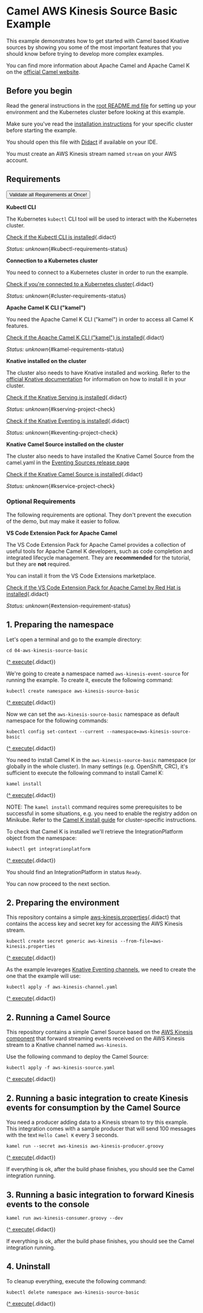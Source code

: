 # Camel AWS Kinesis Source Basic Example

This example demonstrates how to get started with Camel based Knative sources by showing you some of the most important
features that you should know before trying to develop more complex examples.

You can find more information about Apache Camel and Apache Camel K on the [official Camel website](https://camel.apache.org).

## Before you begin

Read the general instructions in the [root README.md file](../README.md) for setting up your environment and the Kubernetes cluster before looking at this example.

Make sure you've read the [installation instructions](https://camel.apache.org/camel-k/latest/installation/installation.html) for your specific
cluster before starting the example.

You should open this file with [Didact](https://marketplace.visualstudio.com/items?itemName=redhat.vscode-didact) if available on your IDE.

You must create an AWS Kinesis stream named `stream` on your AWS account.

## Requirements

<a href='didact://?commandId=vscode.didact.validateAllRequirements' title='Validate all requirements!'><button>Validate all Requirements at Once!</button></a>

**Kubectl CLI**

The Kubernetes `kubectl` CLI tool will be used to interact with the Kubernetes cluster.

[Check if the Kubectl CLI is installed](didact://?commandId=vscode.didact.cliCommandSuccessful&text=kubectl-requirements-status$$kubectl%20help&completion=Checked%20kubectl%20tool%20availability "Tests to see if `kubectl help` returns a 0 return code"){.didact}

*Status: unknown*{#kubectl-requirements-status}

**Connection to a Kubernetes cluster**

You need to connect to a Kubernetes cluster in order to run the example.

[Check if you're connected to a Kubernetes cluster](didact://?commandId=vscode.didact.cliCommandSuccessful&text=cluster-requirements-status$$kubectl%20get%20pod&completion=Checked%20Kubernetes%20connection "Tests to see if `kubectl get pod` returns a 0 return code"){.didact}

*Status: unknown*{#cluster-requirements-status}

**Apache Camel K CLI ("kamel")**

You need the Apache Camel K CLI ("kamel") in order to access all Camel K features.

[Check if the Apache Camel K CLI ("kamel") is installed](didact://?commandId=vscode.didact.requirementCheck&text=kamel-requirements-status$$kamel%20version$$Camel%20K%20Client&completion=Checked%20if%20Camel%20K%20CLI%20is%20available%20on%20this%20system. "Tests to see if `kamel version` returns a result"){.didact}

*Status: unknown*{#kamel-requirements-status}

**Knative installed on the cluster**

The cluster also needs to have Knative installed and working. Refer to the [official Knative documentation](https://knative.dev/docs/install/) for information on how to install it in your cluster.

[Check if the Knative Serving is installed](didact://?commandId=vscode.didact.requirementCheck&text=kserving-project-check$$kubectl%20api-resources%20--api-group=serving.knative.dev$$kservice%2Cksvc&completion=Verified%20Knative%20services%20installation. "Verifies if Knative Serving is installed"){.didact}

*Status: unknown*{#kserving-project-check}

[Check if the Knative Eventing is installed](didact://?commandId=vscode.didact.requirementCheck&text=keventing-project-check$$kubectl%20api-resources%20--api-group=messaging.knative.dev$$inmemorychannels&completion=Verified%20Knative%20eventing%20services%20installation. "Verifies if Knative Eventing is installed"){.didact}

*Status: unknown*{#keventing-project-check}

**Knative Camel Source installed on the cluster**

The cluster also needs to have installed the Knative Camel Source from the camel.yaml in the [Eventing Sources release page](https://github.com/knative/eventing-contrib/releases)

[Check if the Knative Camel Source is installed](didact://?commandId=vscode.didact.requirementCheck&text=kservice-project-check$$kubectl%20api-resources%20--api-group=sources.knative.dev$$camelsources&completion=Verified%20Knative%20Camel%20Source%20installation. "Verifies if Knative Camel Source is installed"){.didact}

*Status: unknown*{#kservice-project-check}

### Optional Requirements

The following requirements are optional. They don't prevent the execution of the demo, but may make it easier to follow.

**VS Code Extension Pack for Apache Camel**

The VS Code Extension Pack for Apache Camel provides a collection of useful tools for Apache Camel K developers,
such as code completion and integrated lifecycle management. They are **recommended** for the tutorial, but they are **not**
required.

You can install it from the VS Code Extensions marketplace.

[Check if the VS Code Extension Pack for Apache Camel by Red Hat is installed](didact://?commandId=vscode.didact.extensionRequirementCheck&text=extension-requirement-status$$redhat.apache-camel-extension-pack&completion=Camel%20extension%20pack%20is%20available%20on%20this%20system. "Checks the VS Code workspace to make sure the extension pack is installed"){.didact}

*Status: unknown*{#extension-requirement-status}

## 1. Preparing the namespace

Let's open a terminal and go to the example directory:

```
cd 04-aws-kinesis-source-basic
```
([^ execute](didact://?commandId=vscode.didact.sendNamedTerminalAString&text=camelTerm$$cd%2004-aws-kinesis-source-basic&completion=Executed%20command. "Opens a new terminal and sends the command above"){.didact})


We're going to create a namespace named `aws-kinesis-event-source` for running the example. To create it, execute the following command:

```
kubectl create namespace aws-kinesis-source-basic
```
([^ execute](didact://?commandId=vscode.didact.sendNamedTerminalAString&text=camelTerm$$kubectl%20create%20namespace%20aws-kinesis-source-basic&completion=New%20project%20creation. "Opens a new terminal and sends the command above"){.didact})

Now we can set the `aws-kinesis-source-basic` namespace as default namespace for the following commands:

```
kubectl config set-context --current --namespace=aws-kinesis-source-basic
```
([^ execute](didact://?commandId=vscode.didact.sendNamedTerminalAString&text=camelTerm$$kubectl%20config%20set-context%20--current%20--namespace%3Daws-kinesis-source-basic&completion=New%20project%20creation. "Opens a new terminal and sends the command above"){.didact})

You need to install Camel K in the `aws-kinesis-source-basic` namespace (or globally in the whole cluster).
In many settings (e.g. OpenShift, CRC), it's sufficient to execute the following command to install Camel K:

```
kamel install
```
([^ execute](didact://?commandId=vscode.didact.sendNamedTerminalAString&text=camelTerm$$kamel%20install&completion=Installing%20Camel%20K. "Opens a new terminal and sends the command above"){.didact})

NOTE: The `kamel install` command requires some prerequisites to be successful in some situations, e.g. you need to enable the registry addon on Minikube. Refer to the [Camel K install guide](https://camel.apache.org/camel-k/latest/installation/installation.html) for cluster-specific instructions.

To check that Camel K is installed we'll retrieve the IntegrationPlatform object from the namespace:

```
kubectl get integrationplatform
```
([^ execute](didact://?commandId=vscode.didact.sendNamedTerminalAString&text=camelTerm$$kubectl%20get%20integrationplatform&completion=Executed%20Command. "Opens a new terminal and sends the command above"){.didact})

You should find an IntegrationPlatform in status `Ready`.

You can now proceed to the next section.

## 2. Preparing the environment

This repository contains a simple [aws-kinesis.properties](didact://?commandId=vscode.openFolder&projectFilePath=04-aws-kinesis-source-basic/aws-kinesis.properties&completion=Opened%20the%aws-kinesis.properties%20file "Opens the aws-kinesis.properties file"){.didact} that contains the access key and secret key for accessing the AWS Kinesis stream.

```
kubectl create secret generic aws-kinesis --from-file=aws-kinesis.properties
```
([^ execute](didact://?commandId=vscode.didact.sendNamedTerminalAString&text=camelTerm$$kubectl%20create%20secret%20generic%20aws-kinesis%20--from-file%3Daws-kinesis.properties&completion=secret%20%22aws-kinesis%22%20created. "Create a secret with AWS Kinesis credentials"){.didact})

As the example levareges [Knative Eventing channels](https://knative.dev/docs/eventing/channels/), we need to create the one that the example will use:

```
kubectl apply -f aws-kinesis-channel.yaml
```
([^ execute](didact://?commandId=vscode.didact.sendNamedTerminalAString&text=camelTerm$$kubectl%20apply%20-f%20aws-kinesis-channel.yaml&completion=inmemorychannel.messaging.knative.dev/aws-kinesis$20created. "Create a Knative InMemoryChannel named aws-kinesis"){.didact})


## 2. Running a Camel Source

This repository contains a simple Camel Source based on the [AWS Kinesis component](https://camel.apache.org/components/latest/aws-kinesis-component.html) that forward streaming events received on the AWS Kinesis stream to a Knative channel named `aws-kinesis`.

Use the following command to deploy the Camel Source:

```
kubectl apply -f aws-kinesis-source.yaml
```
([^ execute](didact://?commandId=vscode.didact.sendNamedTerminalAString&text=camelTerm$$kubectl%20apply%20-f%20aws-kinesis-source.yaml&completion=camelsource.sources.knative.dev/camel-aws-kinesis-source%20created. "Opens a new terminal and sends the command above"){.didact})

## 2. Running a basic integration to create Kinesis events for consumption by the Camel Source

You need a producer adding data to a Kinesis stream to try this example. This integration
comes with a sample producer that will send 100 messages with the text `Hello Camel K`
every 3 seconds.

```
kamel run --secret aws-kinesis aws-kinesis-producer.groovy
```
([^ execute](didact://?commandId=vscode.didact.sendNamedTerminalAString&text=camelTerm$$kamel%20run%20--secret%20aws-kinesis%20aws-kinesis-producer.groovy&completion=Camel%20K%20aws-kinesis-producer%20integration%20run%20in%20dev%20mode. "Opens a new terminal and sends the command above"){.didact})

If everything is ok, after the build phase finishes, you should see the Camel integration running.

## 3. Running a basic integration to forward Kinesis events to the console

```
kamel run aws-kinesis-consumer.groovy --dev
```
([^ execute](didact://?commandId=vscode.didact.sendNamedTerminalAString&text=camelTerm$$kamel%20run%20aws-kinesis-consumer.groovy%20--dev&completion=Camel%20K%20aws-kinesis-consumer%20integration%20run%20in%20dev%20mode. "Opens a new terminal and sends the command above"){.didact})

If everything is ok, after the build phase finishes, you should see the Camel integration running.


## 4. Uninstall

To cleanup everything, execute the following command:

```kubectl delete namespace aws-kinesis-source-basic```

([^ execute](didact://?commandId=vscode.didact.sendNamedTerminalAString&text=camelTerm$$kubectl%20delete%20namespace%20aws-kinesis-source-basic&completion=Removed%20the%20namespace%20from%20the%20cluster. "Cleans up the cluster after running the example"){.didact})